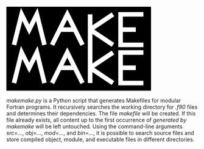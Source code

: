 ![makemake logo](https://raw.githubusercontent.com/janberges/makemake/master/logo/logo.svg)

*makemake.py* is a Python script that generates Makefiles for modular Fortran
programs. It recursively searches the working directory for *.f90* files and
determines their dependencies. The file *makefile* will be created. If this
file already exists, all content up to the first occurrence of *generated by
makemake* will be left untouched. Using the command-line arguments *src=...*,
*obj=...*, *mod=...*, and *bin=...*, it is possible to search source files and
store compiled object, module, and executable files in different directories.
